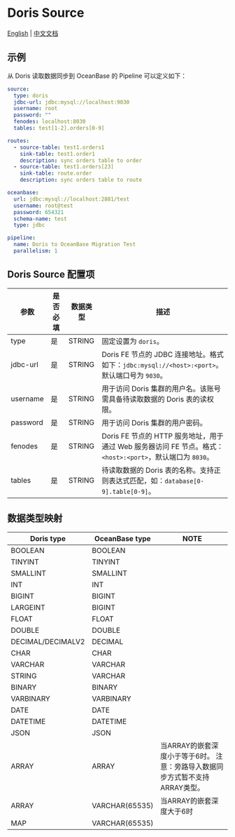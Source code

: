 # Doris Source

[English](DORIS.md) | [中文文档](DORIS_CN.md)

## 示例

从 Doris 读取数据同步到 OceanBase 的 Pipeline 可以定义如下：

```yaml
source:
  type: doris
  jdbc-url: jdbc:mysql://localhost:9030
  username: root
  password: ""
  fenodes: localhost:8030
  tables: test[1-2].orders[0-9]

routes:
  - source-table: test1.orders1
    sink-table: test1.order1
    description: sync orders table to order
  - source-table: test1.orders[23]
    sink-table: route.order
    description: sync orders table to route

oceanbase:
  url: jdbc:mysql://localhost:2881/test
  username: root@test
  password: 654321
  schema-name: test
  type: jdbc

pipeline:
  name: Doris to OceanBase Migration Test
  parallelism: 1
```

## Doris Source 配置项

|    参数    | 是否必填 |  数据类型  |                                     描述                                     |
|----------|------|--------|----------------------------------------------------------------------------|
| type     | 是    | STRING | 固定设置为 `doris`。                                                        |
| jdbc-url | 是    | STRING | Doris FE 节点的 JDBC 连接地址。格式如下：`jdbc:mysql://<host>:<port>`。默认端口号为 `9030`。 |
| username | 是    | STRING | 用于访问 Doris 集群的用户名。该账号需具备待读取数据的 Doris 表的读权限。                        |
| password | 是    | STRING | 用于访问 Doris 集群的用户密码。                                                      |
| fenodes  | 是    | STRING | Doris FE 节点的 HTTP 服务地址，用于通过 Web 服务器访问 FE 节点。格式：`<host>:<port>`，默认端口为 `8030`。 |
| tables   | 是    | STRING | 待读取数据的 Doris 表的名称。支持正则表达式匹配，如：`database[0-9].table[0-9]`。 |

## 数据类型映射

|           Doris type           | OceanBase type | NOTE |
|-------------------------------------|----------------|------|
| BOOLEAN                             | BOOLEAN        |      |
| TINYINT                             | TINYINT        |      |
| SMALLINT                            | SMALLINT       |      |
| INT                                 | INT            |      |
| BIGINT                              | BIGINT         |      |
| LARGEINT                            | BIGINT         |      |
| FLOAT                               | FLOAT          |      |
| DOUBLE                              | DOUBLE         |      |
| DECIMAL/DECIMALV2                   | DECIMAL        |      |
| CHAR                                | CHAR           |      |
| VARCHAR                             | VARCHAR        |      |
| STRING                              | VARCHAR        |      |
| BINARY                              | BINARY         |      |
| VARBINARY                           | VARBINARY      |      |
| DATE                                | DATE           |      |
| DATETIME                            | DATETIME       |      |
| JSON                                | JSON           |      |
| ARRAY                               | ARRAY          | 当ARRAY的嵌套深度小于等于6时。   注意：旁路导入数据同步方式暂不支持ARRAY类型。 |
| ARRAY                               | VARCHAR(65535) | 当ARRAY的嵌套深度大于6时                                |
| MAP                                 | VARCHAR(65535) |  |

